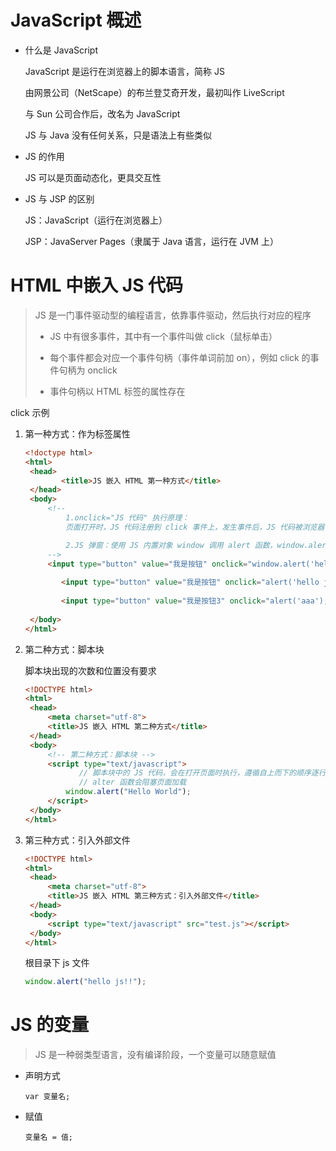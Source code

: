 # JavaScript 概述

- 什么是 JavaScript

  JavaScript 是运行在浏览器上的脚本语言，简称 JS

  由网景公司（NetScape）的布兰登艾奇开发，最初叫作 LiveScript

  与 Sun 公司合作后，改名为 JavaScript

  JS 与 Java 没有任何关系，只是语法上有些类似

- JS 的作用

  JS 可以是页面动态化，更具交互性

- JS 与 JSP 的区别

  JS：JavaScript（运行在浏览器上）

  JSP：JavaServer Pages（隶属于 Java 语言，运行在 JVM 上）







# HTML 中嵌入 JS 代码

> JS 是一门事件驱动型的编程语言，依靠事件驱动，然后执行对应的程序
>
> - JS 中有很多事件，其中有一个事件叫做 click（鼠标单击）
>
> - 每个事件都会对应一个事件句柄（事件单词前加 on），例如 click 的事件句柄为 onclick
>
> - 事件句柄以 HTML 标签的属性存在



click 示例

1. 第一种方式：作为标签属性

   ```html
   <!doctype html>
   <html>
   	<head>
           <title>JS 嵌入 HTML 第一种方式</title>
   	</head>
   	<body>
   		<!--
   			1.onclick="JS 代码" 执行原理：
   			页面打开时，JS 代码注册到 click 事件上，发生事件后，JS 代码被浏览器自动调用
   
   			2.JS 弹窗：使用 JS 内置对象 window 调用 alert 函数，window.alert("弹窗消息")，window. 可以省略不写
   		-->
   		<input type="button" value="我是按钮" onclick="window.alert('hello js');" />
           
           <input type="button" value="我是按钮" onclick="alert('hello js');" />
           
           <input type="button" value="我是按钮3" onclick="alert('aaa'); alert('bbb'); alert('ccc');" />
           
   	</body>
   </html>
   ```

   

2. 第二种方式：脚本块

   脚本块出现的次数和位置没有要求

   ```html
   <!DOCTYPE html>
   <html>
   	<head>
   		<meta charset="utf-8">
   		<title>JS 嵌入 HTML 第二种方式</title>
   	</head>
   	<body>
   		<!-- 第二种方式：脚本块 -->
   		<script type="text/javascript">
               // 脚本块中的 JS 代码，会在打开页面时执行，遵循自上而下的顺序逐行执行
               // alter 函数会阻塞页面加载
   			window.alert("Hello World");
   		</script>
   	</body>
   </html>
   ```

   

3. 第三种方式：引入外部文件

   ```html
   <!DOCTYPE html>
   <html>
   	<head>
   		<meta charset="utf-8">
   		<title>JS 嵌入 HTML 第三种方式：引入外部文件</title>
   	</head>
   	<body>
   		<script type="text/javascript" src="test.js"></script>
   	</body>
   </html>
   ```

   根目录下 js 文件

   ```js
   window.alert("hello js!!");
   ```







# JS 的变量

> JS 是一种弱类型语言，没有编译阶段，一个变量可以随意赋值

- 声明方式

  `var 变量名;`

- 赋值

  `变量名 = 值;`